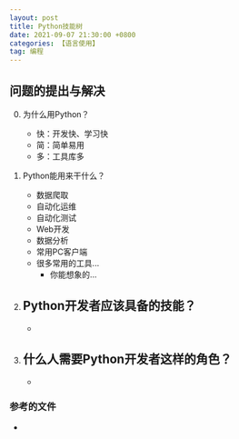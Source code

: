```yaml
---
layout: post
title: Python技能树
date: 2021-09-07 21:30:00 +0800
categories: 【语言使用】
tag: 编程
---
```



## 问题的提出与解决
0. 为什么用Python？
	- 快：开发快、学习快
	- 简：简单易用
	- 多：工具库多

1. Python能用来干什么？
	- 数据爬取
	- 自动化运维
	- 自动化测试
	- Web开发
	- 数据分析
	- 常用PC客户端
	- 很多常用的工具... 
		- 你能想象的... 

2. Python开发者应该具备的技能？
	- 
	- 

3. 什么人需要Python开发者这样的角色？
	-
	- 

### 参考的文件
- 